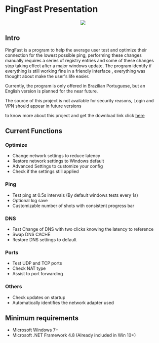 # PingFast Presentation

<p align="center">
  <img src="https://user-images.githubusercontent.com/106140045/187012517-be90852f-55e5-435c-a49b-13ecddc030cf.jpg?raw=true"/>
</p>

## Intro

PingFast is a program to help the average user test and optimize their connection for the lowest possible ping, performing these changes manually requires a series of registry entries and some of these changes stop taking effect after a major windows update. The program identify if everything is still working fine in a friendly interface , everything was thought about make the user's life easier. </p>

Currently, the program is only offered in Brazilian Portuguese, but an English version is planned for the near future. </p>

The source of this project is not available for security reasons, Login and VPN should appear in future versions </p>

to know more about this project and get the download link click <a href="https://pingfast.com.br">here</a>

## Current Functions

### Optimize

- Change network settings to reduce latency
- Restore network settings to Windows default
- Advanced Settings to customize your config
- Check if the settings still applied

### Ping

- Test ping at 0.5s intervals (By default windows tests every 1s)
- Optional log save
- Customizable number of shots with consistent progress bar

### DNS

- Fast Change of DNS with two clicks knowing the latency to reference
- Swap DNS CACHE
- Restore DNS settings to default


### Ports

- Test UDP and TCP ports
- Check NAT type
- Assist to port forwarding 

### Others

- Check updates on startup
- Automatically identifies the network adapter used

## Minimum requirements

- Microsoft Windows 7+
- Microsoft .NET Framework 4.8 (Already included in Win 10+)
